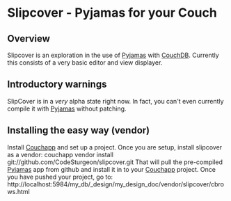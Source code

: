 # Slipcover - Pyjamas for your Couch  
  
## Overview  
Slipcover is an exploration in the use of [Pyjamas][] with [CouchDB][]. Currently this consists of a very basic editor and view displayer.  
  
## Introductory warnings
SlipCover is in a _very_ alpha state right now. In fact, you can't even currently compile it with [Pyjamas][] without patching.
  
## Installing the easy way (vendor)
Install [Couchapp][] and set up a project. Once you are setup, install slipcover as a vendor:
  couchapp vendor install git://github.com/CodeSturgeon/slipcover.git
That will pull the pre-compiled [Pyjamas][] app from github and install it in to your [Couchapp][] project. Once you have pushed your project, go to:
  http://localhost:5984/my_db/_design/my_design_doc/vendor/slipcover/cbrows.html
  
[Pyjamas]: http://pyjs.org/  
[CouchDB]: http://couchdb.apache.org/  
[Couchapp]: http://github.com/couchapp/couchapp  
